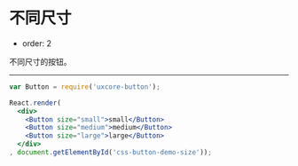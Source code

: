 # 不同尺寸

- order: 2

不同尺寸的按钮。

---

````jsx
var Button = require('uxcore-button');

React.render(
  <div>
    <Button size="small">small</Button>
    <Button size="medium">medium</Button>
    <Button size="large">large</Button>
  </div>
, document.getElementById('css-button-demo-size'));
````
